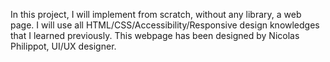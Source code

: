 In this project, I will implement from scratch, without any library, a web page. I will use all HTML/CSS/Accessibility/Responsive design knowledges that I learned previously. This webpage has been designed by Nicolas Philippot, UI/UX designer.
